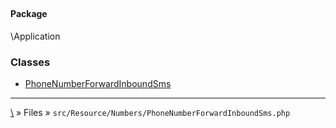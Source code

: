 ## 

#### Package
\Application







### Classes
* [PhoneNumberForwardInboundSms](classes/PhoneNumberForwardInboundSms)






***
[\\](Home) » Files » `src/Resource/Numbers/PhoneNumberForwardInboundSms.php`